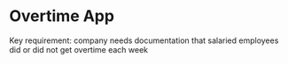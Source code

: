 # Overtime App

Key requirement: company needs documentation that salaried employees did or did not get overtime each week
